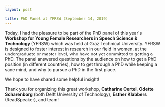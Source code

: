 ```yaml
---
layout: post

title: PhD Panel at YFRSW (September 14, 2019)
---
```

Today, I had the pleasure to be part of the PhD panel of this year's 
<strong> Workshop for Young Female Researchers in Speech Science &amp; Technology </strong> (YFRSW) which was held at 
Graz Technical University.
YFRSW is designed to foster interest in research in our field in women, at the undergraduate or master level, 
who have not yet committed to getting a PhD.
The panel answered questions by the audience on how to get a PhD position (in different countries), how to get through a PhD 
while keeping a sane mind, and why to pursue a PhD in the first place.

We hope to have shared some helpful insight!

Thank you for organizing this great workshop, 
<strong>Catharine Oertel</strong>, <strong>Odette Scharenborg</strong> (both Delft University of Technology), 
<strong>Esther Klabbers</strong> (ReadSpeaker), and team!
